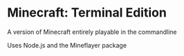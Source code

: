 # Minecraft: Terminal Edition
A version of Minecraft entirely playable in the commandline

Uses Node.js and the Mineflayer package
